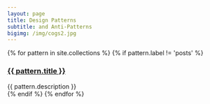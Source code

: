 ```yaml
---
layout: page
title: Design Patterns 
subtitle: and Anti-Patterns
bigimg: /img/cogs2.jpg
---
```

<div>
{% for pattern in site.collections %}
    {% if pattern.label != 'posts' %}
        <h3><a href="{{ pattern.url }}">{{ pattern.title }}</a></h3>
        <div class="pattern_description">{{ pattern.description }}</div>
    {% endif %}
{% endfor %}
</div>

